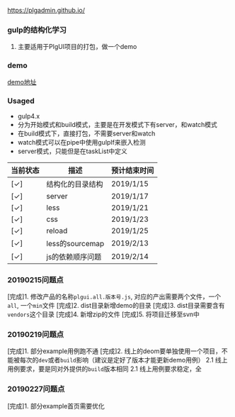 https://plgadmin.github.io/
### gulp的结构化学习
1. 主要适用于PlgUI项目的打包，做一个demo

### demo
[demo地址](./dist/demo/index.html)

### Usaged
- gulp4.x
-  分为开始模式和build模式，主要是在开发模式下有server，和watch模式
-  在build模式下，直接打包，不需要server和watch
-  watch模式可以在pipe中使用gulpIf来嵌入检测
-  server模式，只能但是在taskList中定义


| 当前状态 | 描述             | 预计结束时间 |
| -------- | ---------------- | ------------ |
| [✓]      | 结构化的目录结构 | 2019/1/15    |
| [✓]      | server           | 2019/1/17    |
| [✓]      | less             | 2019/1/21    |
| [✓]      | css              | 2019/1/23    |
| [✓]      | reload           | 2019/1/25    |
| [✓]      | less的sourcemap  | 2019/2/13    |
| [✓]      | js的依赖顺序问题   | 2019/2/14    |


### 20190215问题点

[完成]1. 修改产品的名称`plgui.all.版本号.js`, 对应的产出需要两个文件，一个`all`, 一个`min`文件
[完成]2. dist目录新增demo的目录
[完成]3. dist目录需要含有`vendors`这个目录
[完成]4. 新增zip的文件
[完成]5. 将项目迁移至svn中

### 20190219问题点

[完成]1. 部分example用例跑不通
[完成]2. 线上的deom要单独使用一个项目，不能被每次的`dev`或者`build`影响（建议是定好了版本才能更新demo用例）
2.1 线上用例要求，要是同对外提供的`build`版本相同
2.1 线上用例要求稳定，全

### 20190227问题点

[完成]1. 部分example首页需要优化

